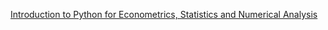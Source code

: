 
[Introduction to Python for Econometrics, Statistics and Numerical Analysis](https://www.kevinsheppard.com/)

